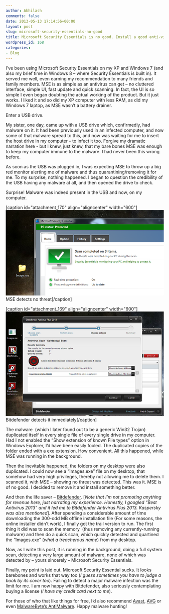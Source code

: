 ```yaml
---
author: Abhilash
comments: false
date: 2013-05-13 17:14:56+00:00
layout: post
slug: microsoft-security-essentials-no-good
title: Microsoft Security Essentials is no good. Install a good anti-virus instead.
wordpress_id: 168
categories:
- Blog
---
```


I’ve been using Microsoft Security Essentials on my XP and Windows 7 (and also my brief time in Windows 8 – where Security Essentials is built in). It served me well, even earning my recommendation to many friends and family members. MSE is as simple as an antivirus can get – no cluttered interface, simple UI, fast update and quick scanning. In fact, the UI is so simple I even began doubting the actual working of the product. But it just works. I liked it and so did my XP computer with less RAM, as did my Windows 7 laptop, as MSE wasn’t a battery drainer.

Enter a USB drive.

My sister, one day, came up with a USB drive which, confirmedly, had malware on it. It had been previously used in an infected computer, and now some of that malware spread to this, and now was waiting for me to insert the host drive in my computer – to infect it too. Forgive my dramatic narration here - but I knew, just knew, that my bare bones MSE was enough to keep my computer immune to the malware. I had never been this wrong before.

As soon as the USB was plugged in, I was expecting MSE to throw up a big red monitor alerting me of malware and thus quarantining/removing it for me. To my surprise, nothing happened. I began to question the credibility of the USB having any malware at all, and then opened the drive to check.

Surprise! Malware was indeed present in the USB and now, on my computer.

[caption id="attachment_170" align="aligncenter" width="600"]![virus-ineffective](images/virus-ineffective.png) MSE detects no threat[/caption]

[caption id="attachment_169" align="aligncenter" width="600"]![bitdefender-does-it](images/bitdefender-does-it.png) Bitdefender detects it immediately[/caption]



The malware  (which I later found out to be a generic Win32 Trojan) duplicated itself in every single file of every single drive in my computer. Had I not enabled the “Show extension of known File types” option in Windows Explorer, I’d have been easily fooled. The duplicated copies of the folder ended with a exe extension. How convenient. All this happened, while MSE was running in the background.

Then the inevitable happened, the folders on my desktop were also duplicated. I could now see a “Images.exe” file on my desktop, that somehow had very high privileges, thereby not allowing me to delete them. I scanned it, with MSE – showing no threat was detected. This was it. MSE is of no good. I decided to remove it and install something better.

And then the life saver – [Bitdefender](http://www.bitdefender.com/solutions/antivirus.html). [_Note that I’m not promoting anything for revenue here, just narrating my experience. Honestly, I googled “Best Antivirus 2013” and it led me to Bitdefender Antivirus Plus 2013. Kaspersky was also mentioned_]. After spending a considerable amount of time downloading the 300-odd MB offline installation file (For some reasons, the online installer didn’t work), I finally got the trail version to run. The first thing it did was to scan the memory  (thus removing any currently-running malware) and then do a quick scan, which quickly detected and quartined the “Images.exe” (_what a treacherous name_) from my desktop.

Now, as I write this post, it is running in the background, doing a full system scan, detecting a very large amount of malware, none of which was detected by – yours sincerely – Microsoft Security Essentials.

Finally, my point is laid out. Microsoft Security Essential sucks. It looks barebones and works that way too (_I guess sometimes you have to judge a book by its cover too_). Failing to detect a major malware infection was the limit for me. I am now happy with Bitdefender, also seriously contemplating buying a license (_I have my credit card next to me_).

For those of who that like things for free, I’d also recommend [Avast](http://www.avast.com), [AVG](free.avg.com) or even [MalwareByte’s AntiMalware](http://www.malwarebytes.org). Happy malware hunting!
